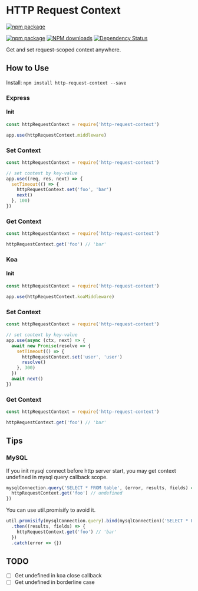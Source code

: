 # HTTP Request Context

[![npm package](https://nodei.co/npm/http-request-context.png?downloads=true&downloadRank=true&stars=true)](https://nodei.co/npm/request/)

[![npm package](https://img.shields.io/npm/v/http-request-context.svg?style=flat-square)](https://www.npmjs.org/package/http-request-context)
[![NPM downloads](https://img.shields.io/npm/dm/http-request-context.svg?style=flat-square)](https://npmjs.org/package/http-request-context)
[![Dependency Status](https://david-dm.org/zhujun24/http-request-context.svg?style=flat-square)](https://david-dm.org/zhujun24/http-request-context)

Get and set request-scoped context anywhere.

## How to Use

Install: `npm install http-request-context --save`

### Express

#### Init

```js
const httpRequestContext = require('http-request-context')

app.use(httpRequestContext.middleware)
```

### Set Context

```js
const httpRequestContext = require('http-request-context')

// set context by key-value
app.use((req, res, next) => {
  setTimeout(() => {
    httpRequestContext.set('foo', 'bar')
    next()
  }, 100)
})
```

### Get Context

```js
const httpRequestContext = require('http-request-context')

httpRequestContext.get('foo') // 'bar'
```

### Koa

#### Init

```js
const httpRequestContext = require('http-request-context')

app.use(httpRequestContext.koaMiddleware)
```

### Set Context

```js
const httpRequestContext = require('http-request-context')

// set context by key-value
app.use(async (ctx, next) => {
  await new Promise(resolve => {
    setTimeout(() => {
      httpRequestContext.set('user', 'user')
      resolve()
    }, 300)
  })
  await next()
})
```

### Get Context

```js
const httpRequestContext = require('http-request-context')

httpRequestContext.get('foo') // 'bar'
```

## Tips

### MySQL

If you init mysql connect before http server start, you may get context undefined in mysql query callback scope.

```js
mysqlConnection.query('SELECT * FROM table', (error, results, fields) => {
  httpRequestContext.get('foo') // undefined
})
```

You can use util.promisify to avoid it.

```js
util.promisify(mysqlConnection.query).bind(mysqlConnection)('SELECT * FROM table')
  .then((results, fields) => {
    httpRequestContext.get('foo') // 'bar'
  })
  .catch(error => {})
```

## TODO

- [ ] Get undefined in koa close callback
- [ ] Get undefined in borderline case
